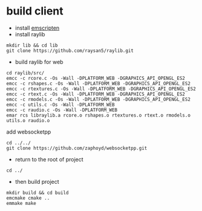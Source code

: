 # build client
 - install [emscripten](https://emscripten.org/docs/getting_started/downloads.html#installation-instructions-using-the-emsdk-recommended)
 - install raylib
 ```console
mkdir lib && cd lib 
git clone https://github.com/raysan5/raylib.git
 ```
 - build raylib for web
```console
cd raylib/src/
emcc -c rcore.c -Os -Wall -DPLATFORM_WEB -DGRAPHICS_API_OPENGL_ES2
emcc -c rshapes.c -Os -Wall -DPLATFORM_WEB -DGRAPHICS_API_OPENGL_ES2
emcc -c rtextures.c -Os -Wall -DPLATFORM_WEB -DGRAPHICS_API_OPENGL_ES2
emcc -c rtext.c -Os -Wall -DPLATFORM_WEB -DGRAPHICS_API_OPENGL_ES2
emcc -c rmodels.c -Os -Wall -DPLATFORM_WEB -DGRAPHICS_API_OPENGL_ES2
emcc -c utils.c -Os -Wall -DPLATFORM_WEB
emcc -c raudio.c -Os -Wall -DPLATFORM_WEB
emar rcs libraylib.a rcore.o rshapes.o rtextures.o rtext.o rmodels.o utils.o raudio.o
```
add websocketpp
```console
cd ../../
git clone https://github.com/zaphoyd/websocketpp.git
```
- return to the root of project
```console
cd ../
```
- then build project
```console
mkdir build && cd build
emcmake cmake ..   
emmake make
```
